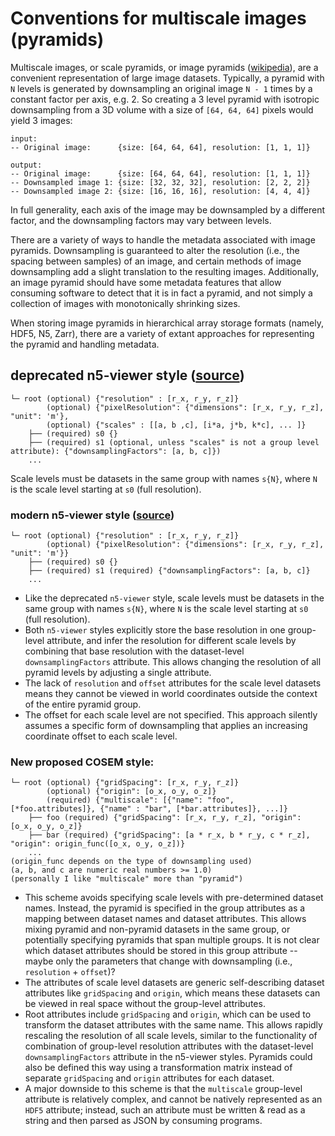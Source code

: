 # Conventions for multiscale images (pyramids)

Multiscale images, or scale pyramids, or image pyramids ([wikipedia](https://en.wikipedia.org/wiki/Pyramid_%28image_processing%29)), are a convenient representation of large image datasets. Typically, a pyramid with `N` levels is generated by downsampling an original image `N - 1` times by a constant factor per axis, e.g. 2. So creating a 3 level pyramid with isotropic downsampling from a 3D volume with a size of `[64, 64, 64]` pixels would yield 3 images:
```
input: 
-- Original image:      {size: [64, 64, 64], resolution: [1, 1, 1]}

output:
-- Original image:      {size: [64, 64, 64], resolution: [1, 1, 1]}
-- Downsampled image 1: {size: [32, 32, 32], resolution: [2, 2, 2]}
-- Downsampled image 2: {size: [16, 16, 16], resolution: [4, 4, 4]}
```
In full generality, each axis of the image may be downsampled by a different factor, and the downsampling factors may vary between levels. 

There are a variety of ways to handle the metadata associated with image pyramids. Downsampling is guaranteed to alter the resolution (i.e., the spacing between samples) of an image, and certain methods of image downsampling add a slight translation to the resulting images. Additionally, an image pyramid should have some metadata features that allow consuming software to detect that it is in fact a pyramid, and not simply a collection of images with monotonically shrinking sizes. 

When storing image pyramids in hierarchical array storage formats (namely, HDF5, N5, Zarr), there are a variety of extant approaches for representing the pyramid and handling metadata. 


## deprecated n5-viewer style ([source](https://github.com/saalfeldlab/n5-viewer/commit/4df02d4f9aadbfe4aa31fcded748fce57519a70c#diff-04c6e90faac2675aa89e2176d2eec7d8)) 
```
└─ root (optional) {"resolution" : [r_x, r_y, r_z]} 
        (optional) {"pixelResolution": {"dimensions": [r_x, r_y, r_z], "unit": 'm'},
        (optional) {"scales" : [[a, b ,c], [i*a, j*b, k*c], ... ]}
    ├── (required) s0 {} 
    ├── (required) s1 (optional, unless "scales" is not a group level attribute): {"downsamplingFactors": [a, b, c]})
    ...
```
Scale levels must be datasets in the same group with names `s{N}`, where `N` is the scale level starting at `s0` (full resolution). 

### modern n5-viewer style ([source](https://github.com/saalfeldlab/n5-viewer/commit/36e75fd88ebcbc88a64da9fb082a28f9b46ded21#diff-04c6e90faac2675aa89e2176d2eec7d8))
```
└─ root (optional) {"resolution" : [r_x, r_y, r_z]}  
        (optional) {"pixelResolution": {"dimensions": [r_x, r_y, r_z], "unit": 'm'}}
    ├── (required) s0 {} 
    ├── (required) s1 (required) {"downsamplingFactors": [a, b, c]}
    ...
```
* Like the deprecated `n5-viewer` style, scale levels must be datasets in the same group with names `s{N}`, where `N` is the scale level starting at `s0` (full resolution). 
* Both `n5-viewer` styles explicitly store the base resolution in one group-level attribute, and infer the resolution for different scale levels by combining that base resolution with the dataset-level `downsamplingFactors` attribute. This allows changing the resolution of all pyramid levels by adjusting a single attribute.
* The lack of `resolution` and `offset` attributes for the scale level datasets means they cannot be viewed in world coordinates outside the context of the entire pyramid group. 
* The offset for each scale level are not specified. This approach silently assumes a specific form of downsampling that applies an increasing coordinate offset to each scale level.

### New proposed COSEM style: 
```
└─ root (optional) {"gridSpacing": [r_x, r_y, r_z]} 
        (optional) {"origin": [o_x, o_y, o_z]} 
        (required) {"multiscale": [{"name": "foo",  [*foo.attributes]}, {"name" : "bar", [*bar.attributes]}, ...]}
    ├── foo (required) {"gridSpacing": [r_x, r_y, r_z], "origin": [o_x, o_y, o_z]} 
    ├── bar (required) {"gridSpacing": [a * r_x, b * r_y, c * r_z], "origin": origin_func([o_x, o_y, o_z])}
    ...
(origin_func depends on the type of downsampling used)
(a, b, and c are numeric real numbers >= 1.0)
(personally I like "multiscale" more than "pyramid")
```
* This scheme avoids specifying scale levels with pre-determined dataset names. Instead, the pyramid is specified in the group attributes as a mapping between dataset names and dataset attributes. This allows mixing pyramid and non-pyramid datasets in the same group, or potentially specifying pyramids that span multiple groups. It is not clear which dataset attributes should be stored in this group attribute -- maybe only the parameters that change with downsampling (i.e., `resolution` + `offset`)?
* The attributes of scale level datasets are generic self-describing dataset attributes like `gridSpacing` and `origin`, which means these datasets can be viewed in real space without the group-level attributes. 
* Root attributes include `gridSpacing` and `origin`, which can be used to transform the dataset attributes with the same name. This allows rapidly rescaling the resolution of all scale levels, similar to the functionality of combination of group-level resolution attributes with the dataset-level `downsamplingFactors` attribute in the n5-viewer styles. Pyramids could also be defined this way using a transformation matrix instead of separate `gridSpacing` and `origin` attributes for each dataset. 
* A major downside to this scheme is that the `multiscale` group-level attribute is relatively complex, and cannot be natively represented as an `HDF5` attribute; instead, such an attribute must be written & read as a string and then parsed as JSON by consuming programs. 
